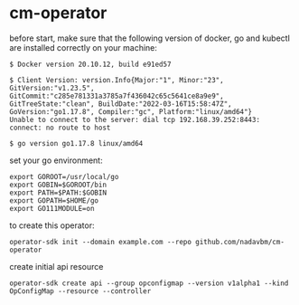 # cm-operator

before start, make sure that the following version of docker, go and kubectl are installed correctly on your machine:

```
$ Docker version 20.10.12, build e91ed57

$ Client Version: version.Info{Major:"1", Minor:"23", GitVersion:"v1.23.5", GitCommit:"c285e781331a3785a7f436042c65c5641ce8a9e9", GitTreeState:"clean", BuildDate:"2022-03-16T15:58:47Z", GoVersion:"go1.17.8", Compiler:"gc", Platform:"linux/amd64"}
Unable to connect to the server: dial tcp 192.168.39.252:8443: connect: no route to host

$ go version go1.17.8 linux/amd64
```

set your go environment:
```
export GOROOT=/usr/local/go
export GOBIN=$GOROOT/bin
export PATH=$PATH:$GOBIN
export GOPATH=$HOME/go
export GO111MODULE=on
```

to create this operator:
```
operator-sdk init --domain example.com --repo github.com/nadavbm/cm-operator
```

create initial api resource
```
operator-sdk create api --group opconfigmap --version v1alpha1 --kind OpConfigMap --resource --controller
```
